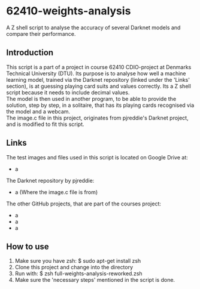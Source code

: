 # 62410-weights-analysis
A Z shell script to analyse the accuracy of several Darknet models and compare their performance.

## Introduction
This script is a part of a project in course 62410 CDIO-project at Denmarks Technical University (DTU). Its purpose is to analyse how well a machine learning model, trained via the Darknet repository (linked under the 'Links' section), is at guessing playing card suits and values correctly. Its a Z shell script because it needs to include decimal values.  
The model is then used in another program, to be able to provide the solution, step by step, in a solitaire, that has its playing cards recognised via the model and a webcam.  
The image.c file in this project, originates from pjreddie's Darknet project, and is modified to fit this script.

## Links
The test images and files used in this script is located on Google Drive at:  
* a

The Darknet repository by pjreddie:  
* a (Where the image.c file is from)

The other GitHub projects, that are part of the courses project:  
* a
* a
* a

## How to use
1. Make sure you have zsh: $ sudo apt-get install zsh
2. Clone this project and change into the directory
3. Run with: $ zsh full-weights-analysis-reworked.zsh
4. Make sure the 'necessary steps' mentioned in the script is done.
